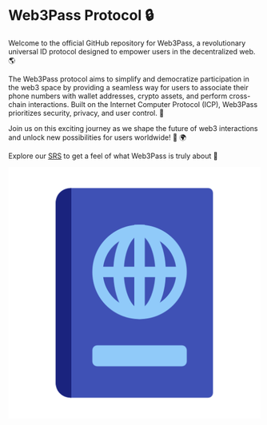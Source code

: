 # Web3Pass Protocol :lock:

Welcome to the official GitHub repository for Web3Pass, a revolutionary universal ID protocol designed to empower users in the decentralized web. :earth_americas:

The Web3Pass protocol aims to simplify and democratize participation in the web3 space by providing a seamless way for users to associate their phone numbers with wallet addresses, crypto assets, and perform cross-chain interactions. Built on the Internet Computer Protocol (ICP), Web3Pass prioritizes security, privacy, and user control. :key:

Join us on this exciting journey as we shape the future of web3 interactions and unlock new possibilities for users worldwide! :rocket: :earth_africa:

Explore our [SRS](https://github.com/Web3-Pass/Web3Pass-SRS) to get a feel of what Web3Pass is truly about :book:

![Web3Pass Logo](download.png)
